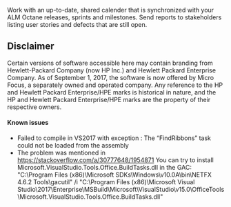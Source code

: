 Work with an up-to-date, shared calender that is synchronized with your ALM Octane releases, sprints and milestones. Send reports to stakeholders listing user stories and defects that are still open.

## Disclaimer
Certain versions of software accessible here may contain branding from Hewlett-Packard Company (now HP Inc.) and Hewlett Packard Enterprise Company.  As of September 1, 2017, the software is now offered by Micro Focus, a separately owned and operated company.  Any reference to the HP and Hewlett Packard Enterprise/HPE marks is historical in nature, and the HP and Hewlett Packard Enterprise/HPE marks are the property of their respective owners.


#### Known issues
- Failed to compile in VS2017  with exception : The “FindRibbons” task could not be loaded from the assembly
- The problem was mentioned in https://stackoverflow.com/a/30777648/1954871
You can try to install Microsoft.VisualStudio.Tools.Office.BuildTasks.dll in the GAC: "C:\Program Files (x86)\Microsoft SDKs\Windows\v10.0A\bin\NETFX 4.6.2 Tools\gacutil" /i "C:\Program Files (x86)\Microsoft Visual Studio\2017\Enterprise\MSBuild\Microsoft\VisualStudio\v15.0\OfficeTools\Microsoft.VisualStudio.Tools.Office.BuildTasks.dll"
